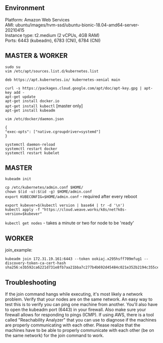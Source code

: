 ## Environment
Platform: Amazon Web Services  
AMI: ubuntu/images/hvm-ssd/ubuntu-bionic-18.04-amd64-server-20210415  
Instance type: t2.medium (2 vCPUs, 4GB RAM)  
Ports: 6443 (kubeadm), 6783 (CNI), 6784 (CNI)

## MASTER & WORKER
`sudo su`  
`vim /etc/apt/sources.list.d/kubernetes.list`

    deb https://apt.kubernetes.io/ kubernetes-xenial main

`curl -s https://packages.cloud.google.com/apt/doc/apt-key.gpg | apt-key add -`  
`apt-get update`  
`apt-get install docker.io`   
`apt-get install kubectl` [master only]  
`apt-get install kubeadm`  

`vim /etc/docker/daemon.json`

    { 
    "exec-opts": ["native.cgroupdriver=systemd"]
    }

`systemctl daemon-reload`  
`systemctl restart docker`  
`systemctl restart kubelet`


## MASTER  
`kubeadm init`  

`cp /etc/kubernetes/admin.conf $HOME/`  
`chown $(id -u):$(id -g) $HOME/admin.conf`  
`export KUBECONFIG=$HOME/admin.conf` - required after every reboot

`export kubever=$(kubectl version | base64 | tr -d '\n')`  
`kubectl apply -f "https://cloud.weave.works/k8s/net?k8s-version=$kubever"`

`kubectl get nodes` - takes a minute or two for node to be 'ready'


## WORKER
join_example:

    kubeadm join 172.31.19.161:6443 --token ookiaj.x295hsff709mfug1 --discovery-token-ca-cert-hash sha256:e3b592ca6221d731e8fb7aa21bba7c277b4b692d45484c021e352b2194c355ce


## Troubleshooting
If the join command hangs while executing, it's most likely a network problem. Verify that your nodes are on the same network. An easy way to test this is to verify you can ping one machine from another. You'll also have to open the kubeadm port (6443) in your firewall. Also make sure your firewall allows for responding to pings (ICMP). If using AWS, there is a tool called "Reachability Analyzer" that you can use to diagnose if the machines are properly communicating with each other. Please realize that the machines have to be able to properly communicate with each other (be on the same network) for the join command to work.
